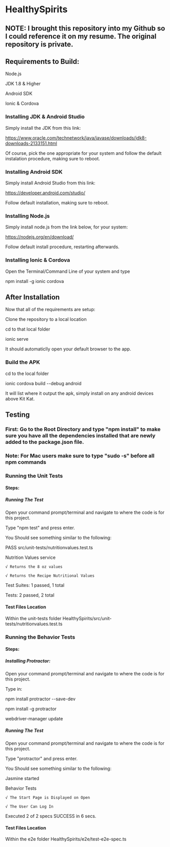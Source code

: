 # HealthySpirits

## NOTE: I brought this repository into my Github so I could reference it on my resume. The original repository is private. 

## Requirements to Build:

Node.js

JDK 1.8 & Higher

Android SDK

Ionic & Cordova

### Installing JDK & Android Studio

Simply install the JDK from this link:

https://www.oracle.com/technetwork/java/javase/downloads/jdk8-downloads-2133151.html 

Of course, pick the one appropriate for your system and follow the default instalation procedure, making sure to reboot.

### Installing Android SDK

Simply install Android Studio from this link:

https://developer.android.com/studio/

Follow default installation, making sure to reboot.

### Installing Node.js

Simply install node.js from the link below, for your system:

https://nodejs.org/en/download/

Follow default install procedure, restarting afterwards.

### Installing Ionic & Cordova

Open the Terminal/Command Line of your system and type

npm install -g ionic cordova


## After Installation
Now that all of the requirements are setup:

Clone the repository to a local location

cd to that local folder

ionic serve

It should automaticlly open your default browser to the app.

### Build the APK

cd to the local folder

ionic cordova build --debug android

It will list where it output the apk, simply install on any android devices above Kit Kat.

## Testing
### First: Go to the Root Directory and type "npm install" to make sure you have all the dependencies installed that are newly added to the package.json file. 
### Note: For Mac users make sure to type "sudo -s" before all npm commands
### Running the Unit Tests

#### Steps:
##### Running The Test

Open your command prompt/terminal and navigate to where the code is for this project. 

Type "npm test" and press enter. 

You Should see something similar to the following: 

 PASS  src/unit-tests/nutritionvalues.test.ts
 
  Nutrition Values service
  
    √ Returns the 8 oz values
    
    √ Returns the Recipe Nutritional Values

Test Suites: 1 passed, 1 total

Tests:       2 passed, 2 total

#### Test Files Location
Within the unit-tests folder 
HealthySpirits/src/unit-tests/nutritionvalues.test.ts

### Running the Behavior Tests

#### Steps:
##### Installing Protractor:
Open your command prompt/terminal and navigate to where the code is for this project. 

Type in: 

npm install protractor --save-dev

npm install -g protractor

webdriver-manager update

##### Running The Test
Open your command prompt/terminal and navigate to where the code is for this project. 

Type "protractor" and press enter. 

You Should see something similar to the following: 

Jasmine started

  Behavior Tests
  
    √ The Start Page is Displayed on Open
    
    √ The User Can Log In

Executed 2 of 2 specs SUCCESS in 6 secs.

#### Test Files Location
Within the e2e folder 
HealthySpirits/e2e/test-e2e-spec.ts
